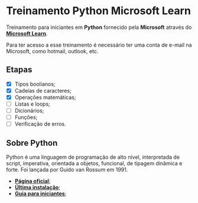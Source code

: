 # Treinamento Python Microsoft Learn

Treinamento para iniciantes em **Python** fornecido pela **Microsoft** através do **[Microsoft Learn](https://learn.microsoft.com/pt-br/)**.

Para ter acesso a esse treinamento é necessário ter uma conta de e-mail na Microsoft, como hotmail, outlook, etc.

## Etapas

-   [x] Tipos boolianos;
-   [x] Cadeias de caracteres;
-   [x] Operações matemáticas;
-   [ ] Listas e loops;
-   [ ] Dicionários;
-   [ ] Funções;
-   [ ] Verificação de erros.

## Sobre Python

Python é uma linguagem de programação de alto nível, interpretada de script, imperativa, orientada a objetos, funcional, de tipagem dinâmica e forte. Foi lançada por Guido van Rossum em 1991.

-   **[Página oficial](https://www.python.org/)**;
-   **[Última instalação](https://www.python.org/downloads/release/python-3115/)**;
-   **[Guia para iniciantes](https://www.python.org/about/gettingstarted/)**;
